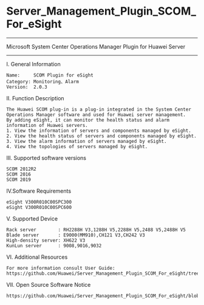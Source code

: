 # Server_Management_Plugin_SCOM_For_eSight

****************************************************************************
Microsoft System Center Operations Manager Plugin for Huawei Server
****************************************************************************

I. General Information

    Name:     SCOM Plugin for eSight
    Category: Monitoring、Alarm
    Version:  2.0.3
  
II. Function Description

    The Huawei SCOM plug-in is a plug-in integrated in the System Center Operations Manager software and used for Huawei server management.
    By adding eSight, it can monitor the health status and alarm information of Huawei servers.
    1. View the information of servers and components managed by eSight.
    2. View the health status of servers and components managed by eSight.
    3. View the alarm information of servers managed by eSight.
    4. View the topologies of servers managed by eSight.

III. Supported software versions
    
    SCOM 2012R2 
    SCOM 2016 
    SCOM 2019
    
IV.Software Requirements

    eSight V300R010C00SPC300
    eSight V300R010C00SPC600

V. Supported Device
 
    Rack server        : RH2288H V3,1288H V5,2288H V5,2488 V5,2488H V5
    Blade server       : E9000(MM910),CH121 V3,CH242 V3
    High-density server: XH622 V3
    KunLun server      : 9008,9016,9032          
    
VI. Additional Resources

    For more information consult User Guide: https://github.com/Huawei/Server_Management_Plugin_SCOM_For_eSight/tree/master/docs

VII. Open Source Software Notice
    
    https://github.com/Huawei/Server_Management_Plugin_SCOM_For_eSight/blob/master/docs/Open%20Source%20Software%20Notice.doc
